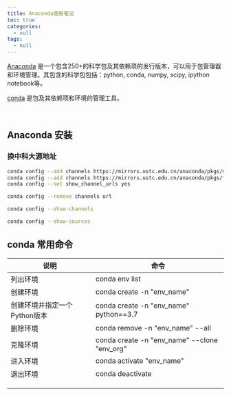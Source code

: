 ```yaml
---
title: Anaconda使用笔记
toc: true
categories:
  - null
tags:
  - null
---
```


[Anaconda](https://www.anaconda.com/) 是一个包含250+的科学包及其依赖项的发行版本，可以用于包管理器和环境管理。其包含的科学包包括：python, conda, numpy, scipy, ipython notebook等。

[conda](https://conda.io/en/latest) 是包及其依赖项和环境的管理工具。

<!--more-->

<br/>

## Anaconda 安装


### 换中科大源地址

```sh
conda config --add channels https://mirrors.ustc.edu.cn/anaconda/pkgs/main/
conda config --add channels https://mirrors.ustc.edu.cn/anaconda/pkgs/free/
conda config --set show_channel_urls yes

conda config --remove channels url

conda config --show-channels

conda config --show-sources
```

## conda 常用命令

| 说明                         | 命令                                         |
| ---------------------------- | -------------------------------------------- |
| 列出环境                     | conda env list                               |
| 创建环境                     | conda create -n "env_name"                   |
| 创建环境并指定一个Python版本 | conda create -n "env_name" python==3.7       |
| 删除环境                     | conda remove -n "env_name" --all             |
| 克隆环境                     | conda create -n "env_name" --clone ”env_org" |
| 进入环境                     | conda activate "env_name"                    |
| 退出环境                     | conda deactivate                             |
|                              |                                              |
|                              |                                              |
|                              |                                              |


